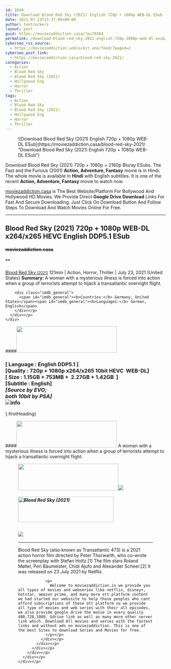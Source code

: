 ```yaml
---
id: 1648
title: Download Blood Red Sky (2021) English 720p + 1080p WEB-DL ESub
date: 2021-07-23T13:37:09+00:00
author: tentrockers
layout: post
guid: https://moviezaddiction.casa/?p=79384
permalink: /download-blood-red-sky-2021-english-720p-1080p-web-dl-esub/
cyberseo_rss_source:
  - https://moviezaddiction.unblockit.uno/feed/?paged=2
cyberseo_post_link:
  - https://moviezaddiction.casa/blood-red-sky-2021/
categories:
  - Action
  - Blood Red Sky
  - Blood Red Sky (2021)
  - Hollywood Eng
  - Horror
  - Thriller
tags:
  - Action
  - Blood Red Sky
  - Blood Red Sky (2021)
  - Hollywood Eng
  - Horror
  - Thriller
---
```

<figure class="entry-thumbnail">![Download Blood Red Sky (2021) English 720p + 1080p WEB-DL ESub](https://moviezaddiction.casa/blood-red-sky-2021/ "Download Blood Red Sky (2021) English 720p + 1080p WEB-DL ESub") </figure> 

Download Blood Red Sky (2021) 720p + 1080p + 2160p Bluray ESubs. The Fast and the Furious (2001) **Action, Adventure, Fantasy** movie is in Hindi. The whole movie is available in **Hindi** with English subtitles. It is one of the recent **Action, Adventure, Fantasy** movie to watch now.

[moviezaddiction.casa](https://moviezaddiction.casa) is The Best Website/Platform For Bollywood And Hollywood HD Movies. We Provide Direct **Google Drive Download** Links For Fast And Secure Downloading. Just Click On Download Button And Follow Steps To Download And Watch Movies Online For Free.

* * *

## <span>Blood Red Sky (2021) 720p + 1080p WEB-DL x264/x265 HEVC English DDP5.1 ESub</span>

#### <span>~~moviezaddiction.casa~~</span>

#### **</p> 

<div class="imdb_container">
  <div>
    <div class="imdb_dark">
      <div class="imdb_right">
        <span id="movie_title"><a href="https://www.imdb.com/title/tt6402468" target="_blank" rel="noopener">Blood Red Sky<small> (2021)</small></a></span> <span id="genres">121min | Action, Horror, Thriller | July 23, 2021 (United States)</span> <span id="summary"><b>Summary: </b>A woman with a mysterious illness is forced into action when a group of terrorists attempt to hijack a transatlantic overnight flight.</span> </p> 
        
        <div class="imdb_general">
          <span id="imdb_general"><b>Countries:</b> Germany, United States</span><span id="imdb_general"><b>Languages:</b> German, English</span>
        </div></p>
      </div></p>
    </div>
  </div>
</div>

</b></h4> 

####<img loading="lazy" class="aligncenter" src="https:///moviezaddiction.casa/wp-content/uploads/2018/02/Media-Info.png?zoom=0.8099999785423279&resize=315%2C83&ssl=1" srcset="https://moviezaddiction.casa//wp-content/uploads/2018/02/Media-Info.png?zoom=0.8999999761581421&resize=315%2C83&ssl=1" width="315" height="83" /> 

### <span><span><strong>[ Language : English DDP5.1</strong>&nbsp;]</span><br /><span>[Quality : 720p + 1080p x264/x265 10bit HEVC&nbsp; WEB-DL]</span><br /><span>[ Size : 1.15GB + 753MB +&nbsp; 2.27GB + 1.42GB&nbsp; ]</span><br /><span>[Subtitle : English]<br /><em>[Source by EVO;<br />both 10bit by PSA]</em><br /></span></span><img src="https://i.imgur.com/AusysgD.png" alt="info" usemap="#workmap" /> </p> 

<map name="workmap">
  <area alt="imdb" coords="0,0,80,40" shape="rect" href="https://www.imdb.com/title/tt6402468/" target="_blank" />
  
  <area alt="youtube" coords="100,0,180,40" shape="rect" href="https://www.youtube.com/watch?v=U8M_1eyrBtQ" target="_blank" />
</map> {.firstHeading}

####<img loading="lazy" class="aligncenter" src="https://moviezaddiction.casa//wp-content/uploads/2018/02/Plot.jpeg?zoom=0.8099999785423279&resize=315%2C83&ssl=1" srcset="https://moviezaddiction.casa//wp-content/uploads/2018/02/Plot.jpeg?zoom=0.8999999761581421&resize=315%2C83&ssl=1" width="315" height="83" />  <span>A woman with a mysterious illness is forced into action when a group of terrorists attempt to hijack a transatlantic overnight flight.</span>

<div class="wp-block-image">
  <figure class="aligncenter is-resized"><img loading="lazy" class="aligncenter" src="https://i1.wp.com/moviezaddiction.casa/wp-content/uploads/2018/02/Screenshots-Button.png?zoom=0.8099999785423279&resize=315%2C83&ssl=1" srcset="https://moviezaddiction.casa//wp-content/uploads/2018/02/Screenshots-Button.png?zoom=0.8999999761581421&resize=315%2C83&ssl=1" width="315" height="83" /><img src="https://1.bp.blogspot.com/-TcZoGvhaFfM/YPrBKVGJj_I/AAAAAAAAE5M/ujVzGnvYR0QrHmKKAjup_YJn6nbuuyRSQCLcBGAsYHQ/s16000/Blood%2BRed%2BSky%2B%25282021%2529%2B1080p%2BWEB-DL%2Bx264%2BEnglish%2BDDP5.1%2BESub%2B2.27GB%2B%255Bwww.MoviezAddiction.casa%255D_s.jpg" /> </p> 
  
  <h4 class="summary_text">
    <em><img loading="lazy" class="aligncenter" src="https://i2.wp.com/moviezaddiction.casa/wp-content/uploads/2018/02/Download-Button-1.png?zoom=0.8099999785423279&resize=300%2C80&ssl=1" srcset="https://i2.wp.com/moviezaddiction.casa/wp-content/uploads/2018/02/Download-Button-1.png?zoom=0.8999999761581421&resize=300%2C80&ssl=1" alt="Blood Red Sky (2021)" width="300" height="80" /></em>
  </h4>
  
  <h2>
    <img class="aligncenter" src="https://i.imgur.com/Ds7bb.gif" />
  </h2>
  
  <hr />
  
  <div class="mod" data-md="50" data-hveid="250" data-ved="0ahUKEwi-7dnvqo7WAhXLsFQKHTILBKEQkCkI-gEoAzAn">
    <div class="_cgc kno-fb-ctx" data-hveid="251" data-ved="0ahUKEwi-7dnvqo7WAhXLsFQKHTILBKEQziAI-wEoADAn">
      <div class="r-iH9cFH0n0MiE">
        <div class="mod" data-md="50" data-hveid="228" data-ved="0ahUKEwjniJq86tTWAhULK48KHU9mChkQkCkI5AEoBDAh">
          <div class="_cgc kno-fb-ctx" data-hveid="229" data-ved="0ahUKEwjniJq86tTWAhULK48KHU9mChkQziAI5QEoADAh">
            <div class="r-iwKCMzMr_HBQ">
              <div class="overviewContainer ng-star-inserted">
                <p>
                  Blood Red Sky (also known as Transatlantic 473) is a 2021 action horror film directed by Peter Thorwarth, who co-wrote the screenplay with Stefan Holtz.[1] The film stars Roland Møller, Peri Baumeister, Chidi Ajufo and Alexander Scheer.[2] It was released on 23 July 2021 by Netflix.
                </p>
                
                <p>
                  Welcome to moviezaddiction.in we provide you all types of movies and webseries like netflix, disney+, hotstar, amazon prime, and many more ott platform content we had started our webssite to help those peoples who cant afford subscriptions of these ott platform so we provide all type of movies and web series with their all episodes, we also provide google drive the movie in every quality 480,720,1080. Gdrive link as well as many more other server link which. Download All movies and series with the fastest links and without ads on moviezaddiction. This is one of the best Sites to download Series and Movies for free.
                </p></p>
              </div></p>
            </div></p>
          </div></p>
        </div></p>
      </div></p>
    </div></p>
  </div></figure>
</div>